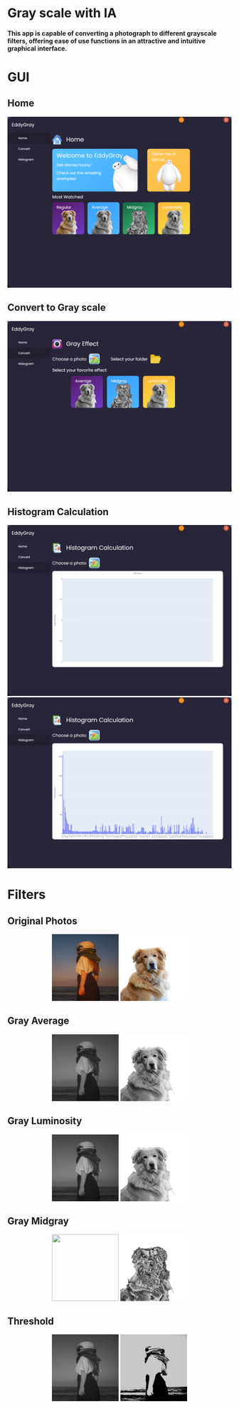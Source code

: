 # Gray scale with IA
#### This app is capable of converting a photograph to different grayscale filters, offering ease of use functions in an attractive and intuitive graphical interface.
# GUI
## Home
![GUI](/README/GUI1.png)
## Convert to Gray scale 
![GUI](/README/GUI2.png)
## Histogram Calculation 
![GUI](/README/GUI3.png)
![GUI](/README/GUI4.png)

# Filters
## Original Photos
<p align="center"> 
    <img src="/README/test.jpg" width="150" height="150"/> 
    <img src="/README/perro.png" width="150" height="150"/> 
</p>

## Gray Average
<p align="center"> 
    <img src="/README/grayAverage.jpg" width="150" height="150"/> 
    <img src="/README/perroAverage.png" width="150" height="150"/> 
</p>

## Gray Luminosity
<p align="center"> 
    <img src="/README/grayLuminosity.jpg" width="150" height="150"/> 
    <img src="/README/perroLuminosity.png" width="150" height="150"/> 
</p>

## Gray Midgray
<p align="center"> 
    <img src="/README/grayMidgray.jpg" width="150" height="150"/> 
    <img src="/README/perroMidgray.png" width="150" height="150"/> 
</p>

## Threshold
<p align="center"> 
    <img src="/README/grayLuminosity.jpg" width="150" height="150"/> 
    <img src="/README/Umbral.png" width="150" height="150"/> 
</p>